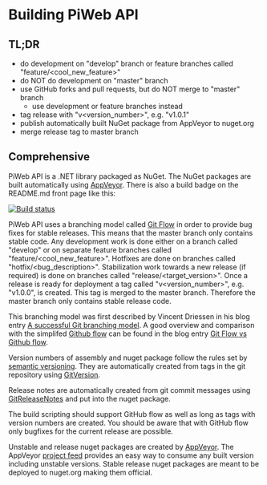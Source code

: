 Building PiWeb API
==================

TL;DR
-----

* do development on "develop" branch or feature branches called "feature/<cool_new_feature>"
* do NOT do development on "master" branch
* use GitHub forks and pull requests, but do NOT merge to "master" branch
    * use development or feature branches instead
* tag release with "v<version_number>", e.g. "v1.0.1"
* publish automatically built NuGet package from AppVeyor to nuget.org
* merge release tag to master branch

Comprehensive
-------------

PiWeb API is a .NET library packaged as NuGet. The NuGet packages are built automatically using
[AppVeyor](https://ci.appveyor.com/project/czjlorenz/piweb-api). There is also a build badge on
the README.md front page like this:

[![Build status](https://ci.appveyor.com/api/projects/status/q48run5x0ge40h9p?svg=true)](https://ci.appveyor.com/project/czjlorenz/piweb-api)

PiWeb API uses a branching model called
[Git Flow](http://nvie.com/posts/a-successful-git-branching-model/)
in order to provide bug fixes for stable releases. This means that the master branch
only contains stable code. Any development work is done either on a branch called "develop"
or on separate feature branches called "feature/<cool_new_feature>". Hotfixes are done
on branches called "hotfix/<bug_description>". Stabilization work towards a new
release (if required) is done on branches called "release/<target_version>". Once a
release is ready for deployment a tag called "v<version_number>", e.g. "v1.0.0", is
created. This tag is merged to the master branch. Therefore the master branch only
contains stable release code.

This branching model was first described by Vincent Driessen in
his blog entry
[A successful Git branching model](http://nvie.com/posts/a-successful-git-branching-model/).
A good overview and comparison with the simplifed
[Github flow](https://guides.github.com/introduction/flow/) can be found in the blog entry
[Git Flow vs Github flow](https://lucamezzalira.com/2014/03/10/git-flow-vs-github-flow/).

Version numbers of assembly and nuget package follow the rules set by
[semantic versioning](https://semver.org/). They are automatically created
from tags in the git repository using
[GitVersion](https://gitversion.readthedocs.io/en/latest/examples/).

Release notes are automatically created from git commit messages using
[GitReleaseNotes](https://github.com/GitTools/GitReleaseNotes) and put into
the nuget package.

The build scripting should support GitHub flow as well as long as tags with version
numbers are created. You should be aware that with GitHub flow only bugfixes for the
current release are possible.

Unstable and release nuget packages are created by [AppVeyor](https://ci.appveyor.com/project/czjlorenz/piweb-api).
The AppVeyor [project feed](https://ci.appveyor.com/nuget/piweb-api) provides
an easy way to consume any built version including unstable versions.
Stable release nuget packages are meant to be deployed to nuget.org making them
official.